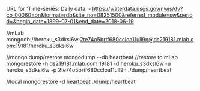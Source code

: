 URL for 'Time-series: Daily data' - https://waterdata.usgs.gov/nwis/dv?cb_00060=on&format=rdb&site_no=08251500&referred_module=sw&period=&begin_date=1899-07-01&end_date=2018-06-19

//mLab
mongodb://heroku_s3dksl6w:2te74o5brtf680ccloa11ull9n@ds219181.mlab.com:19181/heroku_s3dksl6w

//mongo dump/restore
mongodump --db heartbeat
//restore to mLab
mongorestore -h ds219181.mlab.com:19181 -d heroku_s3dksl6w -u heroku_s3dksl6w -p 2te74o5brtf680ccloa11ull9n ./dump/heartbeat

//local
mongorestore -d heartbeat ./dump/heartbeat
